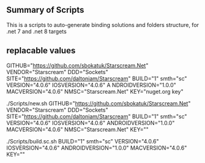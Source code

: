 ## Summary of Scripts

This is a scripts to auto-generate binding solutions and folders structure, for .net 7 and .net 8 targets

## replacable values

GITHUB="https://github.com/sbokatuk/Starscream.Net" 
VENDOR="Starscream" 
DDD="Sockets" 
SITE="https://github.com/daltoniam/Starscream" 
BUILD="1" 
smth="sc" 
VERSION="4.0.6" 
IOSVERSION="4.0.6" A
NDROIDVERSION="1.0.0" 
MACVERSION="4.0.6" 
NMSC="Starscream.Net" 
KEY="nuget.org key"

./Scripts/new.sh GITHUB="https://github.com/sbokatuk/Starscream.Net" VENDOR="Starscream" DDD="Sockets" SITE="https://github.com/daltoniam/Starscream" BUILD="1" smth="sc" VERSION="4.0.6" IOSVERSION="4.0.6" ANDROIDVERSION="1.0.0" MACVERSION="4.0.6" NMSC="Starscream.Net" KEY=""


./Scripts/build.sc.sh BUILD="1" smth="sc" VERSION="4.0.6" IOSVERSION="4.0.6" ANDROIDVERSION="1.0.0" MACVERSION="4.0.6" KEY=""